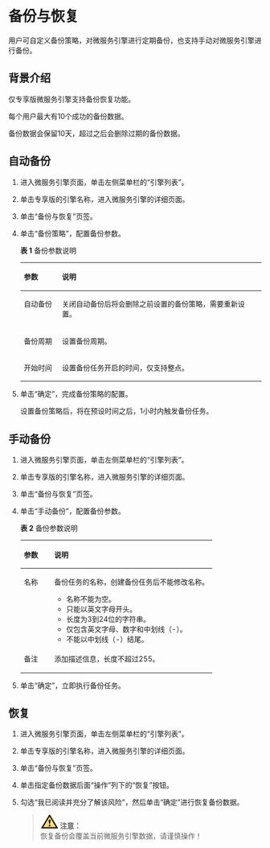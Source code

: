 # 备份与恢复<a name="ZH-CN_TOPIC_0137839962"></a>

用户可自定义备份策略，对微服务引擎进行定期备份，也支持手动对微服务引擎进行备份。

## 背景介绍<a name="section254019131156"></a>

仅专享版微服务引擎支持备份恢复功能。

每个用户最大有10个成功的备份数据。

备份数据会保留10天，超过之后会删除过期的备份数据。

## 自动备份<a name="section13331123913105"></a>

1.  进入微服务引擎页面，单击左侧菜单栏的“引擎列表”。
2.  单击专享版的引擎名称，进入微服务引擎的详细页面。
3.  单击“备份与恢复”页签。
4.  单击“备份策略”，配置备份参数。

    **表 1**  备份参数说明

    <a name="table346084071410"></a>
    <table><thead align="left"><tr id="row154610409146"><th class="cellrowborder" valign="top" width="15.83%" id="mcps1.2.3.1.1"><p id="p1846110402142"><a name="p1846110402142"></a><a name="p1846110402142"></a>参数</p>
    </th>
    <th class="cellrowborder" valign="top" width="84.17%" id="mcps1.2.3.1.2"><p id="p174611940171416"><a name="p174611940171416"></a><a name="p174611940171416"></a>说明</p>
    </th>
    </tr>
    </thead>
    <tbody><tr id="row194619403144"><td class="cellrowborder" valign="top" width="15.83%" headers="mcps1.2.3.1.1 "><p id="p5461194061419"><a name="p5461194061419"></a><a name="p5461194061419"></a><span id="text17481140161019"><a name="text17481140161019"></a><a name="text17481140161019"></a>自动备份</span></p>
    </td>
    <td class="cellrowborder" valign="top" width="84.17%" headers="mcps1.2.3.1.2 "><p id="p2046124061410"><a name="p2046124061410"></a><a name="p2046124061410"></a>关闭自动备份后将会删除之前设置的备份策略，需要重新设置。</p>
    </td>
    </tr>
    <tr id="row1046134018146"><td class="cellrowborder" valign="top" width="15.83%" headers="mcps1.2.3.1.1 "><p id="p114612040141414"><a name="p114612040141414"></a><a name="p114612040141414"></a><span id="text1280121721713"><a name="text1280121721713"></a><a name="text1280121721713"></a>备份周期</span></p>
    </td>
    <td class="cellrowborder" valign="top" width="84.17%" headers="mcps1.2.3.1.2 "><p id="p11461184012146"><a name="p11461184012146"></a><a name="p11461184012146"></a>设置备份周期。</p>
    </td>
    </tr>
    <tr id="row1546116406142"><td class="cellrowborder" valign="top" width="15.83%" headers="mcps1.2.3.1.1 "><p id="p74611340141413"><a name="p74611340141413"></a><a name="p74611340141413"></a><span id="text75161711111816"><a name="text75161711111816"></a><a name="text75161711111816"></a>开始时间</span></p>
    </td>
    <td class="cellrowborder" valign="top" width="84.17%" headers="mcps1.2.3.1.2 "><p id="p2461174041415"><a name="p2461174041415"></a><a name="p2461174041415"></a>设置备份任务开启的时间，仅支持整点。</p>
    </td>
    </tr>
    </tbody>
    </table>

5.  单击“确定”，完成备份策略的配置。

    设置备份策略后，将在预设时间之后，1小时内触发备份任务。


## 手动备份<a name="section15902125671511"></a>

1.  进入微服务引擎页面，单击左侧菜单栏的“引擎列表”。
2.  单击专享版的引擎名称，进入微服务引擎的详细页面。
3.  单击“备份与恢复”页签。
4.  单击“手动备份”，配置备份参数。

    **表 2**  备份参数说明

    <a name="table17592191010161"></a>
    <table><thead align="left"><tr id="row5594111012167"><th class="cellrowborder" valign="top" width="15.83%" id="mcps1.2.3.1.1"><p id="p15942100163"><a name="p15942100163"></a><a name="p15942100163"></a>参数</p>
    </th>
    <th class="cellrowborder" valign="top" width="84.17%" id="mcps1.2.3.1.2"><p id="p559591010165"><a name="p559591010165"></a><a name="p559591010165"></a>说明</p>
    </th>
    </tr>
    </thead>
    <tbody><tr id="row3595210131612"><td class="cellrowborder" valign="top" width="15.83%" headers="mcps1.2.3.1.1 "><p id="p1959521021616"><a name="p1959521021616"></a><a name="p1959521021616"></a><span id="text8180161317201"><a name="text8180161317201"></a><a name="text8180161317201"></a>名称</span></p>
    </td>
    <td class="cellrowborder" valign="top" width="84.17%" headers="mcps1.2.3.1.2 "><p id="p1596810161620"><a name="p1596810161620"></a><a name="p1596810161620"></a>备份任务的名称，创建备份任务后不能修改名称。</p>
    <a name="ul8133123314401"></a><a name="ul8133123314401"></a><ul id="ul8133123314401"><li>名称不能为空。</li><li>只能以英文字母开头。</li><li>长度为3到24位的字符串。</li><li>仅包含英文字母、数字和中划线（-）。</li><li>不能以中划线（-）结尾。</li></ul>
    </td>
    </tr>
    <tr id="row18598201071619"><td class="cellrowborder" valign="top" width="15.83%" headers="mcps1.2.3.1.1 "><p id="p5598161011616"><a name="p5598161011616"></a><a name="p5598161011616"></a><span id="text38942398202"><a name="text38942398202"></a><a name="text38942398202"></a>备注</span></p>
    </td>
    <td class="cellrowborder" valign="top" width="84.17%" headers="mcps1.2.3.1.2 "><p id="p2599110121619"><a name="p2599110121619"></a><a name="p2599110121619"></a>添加描述信息，长度不超过255。</p>
    </td>
    </tr>
    </tbody>
    </table>

5.  单击“确定”，立即执行备份任务。

## 恢复<a name="section17742916121610"></a>

1.  进入微服务引擎页面，单击左侧菜单栏的“引擎列表”。
2.  单击专享版的引擎名称，进入微服务引擎的详细页面。
3.  单击“备份与恢复”页签。
4.  单击指定备份数据后面“操作”列下的“恢复”按钮。
5.  勾选“我已阅读并充分了解该风险”，然后单击“确定”进行恢复备份数据。

    >![](public_sys-resources/icon-caution.gif) **注意：**   
    >恢复备份会覆盖当前微服务引擎数据，请谨慎操作！  


